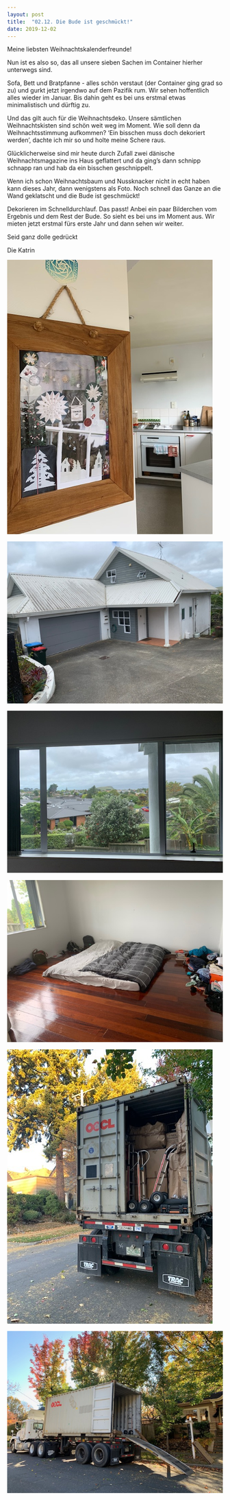 ```yaml
---
layout: post
title:  "02.12. Die Bude ist geschmückt!"
date: 2019-12-02
---
```

Meine liebsten Weihnachtskalenderfreunde!


Nun ist es also so, das all unsere sieben Sachen im Container hierher unterwegs sind.

Sofa, Bett und Bratpfanne - alles schön verstaut (der Container ging grad so zu) und gurkt jetzt irgendwo auf dem Pazifik rum. Wir sehen hoffentlich alles wieder im Januar. Bis dahin geht es bei uns erstmal etwas minimalistisch und dürftig zu.

Und das gilt auch für die Weihnachtsdeko. Unsere sämtlichen Weihnachtskisten sind schön weit weg im Moment. Wie soll denn da Weihnachtsstimmung aufkommen? ‘Ein bisschen muss doch dekoriert werden’, dachte ich mir so und holte meine Schere raus.

Glücklicherweise sind mir heute durch Zufall zwei dänische Weihnachtsmagazine ins Haus geflattert und da ging’s dann schnipp schnapp ran und hab da ein bisschen geschnippelt. 

Wenn ich schon Weihnachtsbaum und Nussknacker nicht in echt haben kann dieses Jahr, dann wenigstens als Foto. Noch schnell das Ganze an die Wand geklatscht und die Bude ist geschmückt!

Dekorieren im Schnelldurchlauf. Das passt! Anbei ein paar Bilderchen vom Ergebnis und dem Rest der Bude. So sieht es bei uns im Moment aus. Wir mieten jetzt erstmal fürs erste Jahr und dann sehen wir weiter.

Seid ganz dolle gedrückt

Die Katrin





![image1.jpeg](/assets/2019-12-02/image1.jpeg)

![image2.jpeg](/assets/2019-12-02/image2.jpeg)

![image3.jpeg](/assets/2019-12-02/image3.jpeg)

![image4.jpeg](/assets/2019-12-02/image4.jpeg)

![image5.jpeg](/assets/2019-12-02/image5.jpeg)

![image6.jpeg](/assets/2019-12-02/image6.jpeg)

